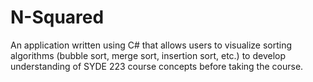 # N-Squared 
An application written using C# that allows users to visualize sorting algorithms (bubble sort, merge sort, insertion sort, etc.) to develop understanding of SYDE 223 course concepts before taking the course. 
